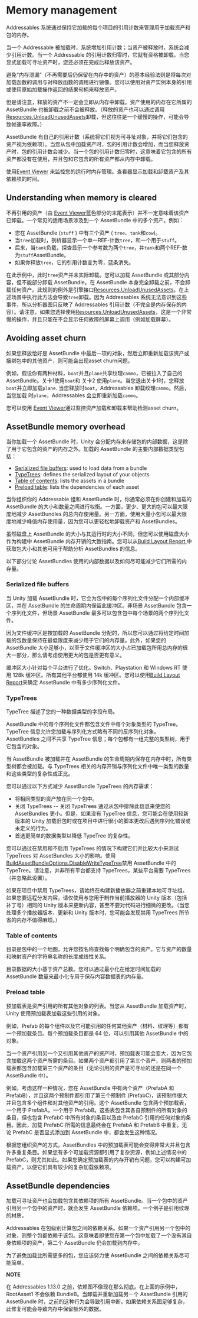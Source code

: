 # Memory management

Addressables 系统通过保持它加载的每个项目的引用计数来管理用于加载资产和包的内存。

当一个 Addressable 被加载时，系统增加引用计数；当资产被释放时，系统会减少引用计数。当一个 Addressable 的引用计数归零时，它就有资格被卸载。当您显式加载可寻址资产时，您还必须在完成后释放该资产。

避免“内存泄漏”（不再需要后仍保留在内存中的资产）的基本经验法则是将每次对加载函数的调用与对释放函数的调用进行镜像。您可以使用对资产实例本身的引用或使用原始加载操作返回的结果句柄来释放资产。

但是请注意，释放的资产不一定会立即从内存中卸载。资产使用的内存在它所属的 AssetBundle 也被卸载之前不会被释放。（释放的资产也可以通过调用[Resources.UnloadUnusedAssets](https://docs.unity3d.com/2019.4/Documentation/ScriptReference/Resources.UnloadUnusedAssets.html)卸载，但这往往是一个缓慢的操作，可能会导致帧速率故障。）

AssetBundle 有自己的引用计数（系统将它们视为可寻址对象，并将它们包含的资产视为依赖项）。当您从包中加载资产时，包的引用计数会增加，而当您释放资产时，包的引用计数会减少。当一个包的引用计数归零时，这意味着它包含的所有资产都没有在使用，并且包和它包含的所有资产都从内存中卸载。

使用[Event Viewer](https://docs.unity3d.com/Packages/com.unity.addressables@1.19/manual/EventViewer.html) 来监控您的运行时内存管理。查看器显示加载和卸载资产及其依赖项的时间。

## Understanding when memory is cleared

不再引用的资产（由 [Event Viewer](https://docs.unity3d.com/Packages/com.unity.addressables@1.19/manual/EventViewer.html)蓝色部分的末尾表示）并不一定意味着该资产已卸载。一个常见的适用场景涉及到一个 AssetBundle 中的多个资产。例如：

- 您在 AssetBundle (`stuff` ) 中有三个资产 ( `tree`、`tank`和`cow`)。
- 当`tree`加载时，剖析器显示一个单一REF-计数`tree`，和一个用于`stuff`。
- 后来，当`tank`负载，探查显示一个参考数为两个`tree`，并`tank`和两个REF-数为`stuff`AssetBundle。
- 如果你释放`tree`，它的引用计数变为零，蓝条消失。

在此示例中，此时`tree`资产并未实际卸载。您可以加载 AssetBundle 或其部分内容，但不能部分卸载 AssetBundle。在 AssetBundle 本身完全卸载之前，不会卸载任何资产。此规则的例外是引擎接口[Resources.UnloadUnusedAssets](https://docs.unity3d.com/2019.4/Documentation/ScriptReference/Resources.UnloadUnusedAssets.html)。在上述场景中执行此方法会导致`tree`卸载。因为 Addressables 系统无法意识到这些事件，所以分析器图只反映了 Addressables 引用计数（不完全是内存保存的内容）。请注意，如果您选择使用[Resources.UnloadUnusedAssets](https://docs.unity3d.com/2019.4/Documentation/ScriptReference/Resources.UnloadUnusedAssets.html)，这是一个非常慢的操作，并且只能在不会显示任何故障的屏幕上调用（例如加载屏幕）。

## Avoiding asset churn

如果您释放恰好是 AssetBundle 中最后一项的对象，然后立即重新加载该资产或捆绑包中的其他资产，则可能会出现asset churn问题。

例如，假设你有两种材料，`boat`并且`plane`共享纹理`cammo`，已被拉入了自己的AssetBundle。关卡1使用`boat`和 关卡2 使用`plane`。当您退出关卡1时，您释放`boat`并立即加载`plane`. 当您释放时`boat`，Addressables 卸载纹理`cammo`。然后，当您加载 时`plane`，Addressables 会立即重新加载`cammo`。

您可以使用 [Event Viewer](https://docs.unity3d.com/Packages/com.unity.addressables@1.19/manual/EventViewer.html)通过监控资产加载和卸载来帮助检测asset churn。

## AssetBundle memory overhead

当你加载一个 AssetBundle 时，Unity 会分配内存来存储包的内部数据，这是除了用于它包含的资产的内存之外。加载的 AssetBundle 的主要内部数据类型包括：

- [Serialized file buffers](https://docs.unity3d.com/Packages/com.unity.addressables@1.19/manual/MemoryManagement.html#serialized-file-buffers): used to load data from a bundle
- [TypeTrees](https://docs.unity3d.com/Packages/com.unity.addressables@1.19/manual/MemoryManagement.html#typetrees): defines the serialized layout of your objects
- [Table of contents](https://docs.unity3d.com/Packages/com.unity.addressables@1.19/manual/MemoryManagement.html#table-of-contents): lists the assets in a bundle
- [Preload table](https://docs.unity3d.com/Packages/com.unity.addressables@1.19/manual/MemoryManagement.html#preload-table): lists the dependencies of each asset

当你组织你的 Addressable 组和 AssetBundle 时，你通常必须在你创建和加载的 AssetBundle 的大小和数量之间进行权衡。一方面，更少、更大的包可以最大限度地减少 AssetBundles 的总内存使用量。另一方面，使用大量小包可以最大限度地减少峰值内存使用量，因为您可以更轻松地卸载资产和 AssetBundles。

虽然磁盘上 AssetBundle 的大小与其运行时的大小不同，但您可以使用磁盘大小作为构建中 AssetBundle 内存开销的大致指南。您可以从[Build Layout Report ](https://docs.unity3d.com/Packages/com.unity.addressables@1.19/manual/BuildLayoutReport.html)中获取包大小和其他可用于帮助分析 AssetBundles 的信息。

以下部分讨论 AssetBundles 使用的内部数据以及如何尽可能减少它们所需的内存量。

### Serialized file buffers

当 Unity 加载 AssetBundle 时，它会为包中的每个序列化文件分配一个内部缓冲区，并在 AssetBundle 的生命周期内保留此缓冲区。非场景 AssetBundle 包含一个序列化文件，但场景 AssetBundle 最多可以包含包中每个场景的两个序列化文件。

因为文件缓冲区是按加载的 AssetBundle 分配的，所以您可以通过将给定时间加载的包数量保持在最低限度来减少用于它们的内存量。此外，如果您的 AssetBundle 大小足够小，以至于文件缓冲区的大小占已加载包所用总内存的很大一部分，那么请考虑使用更大的包是否更有意义。

缓冲区大小针对每个平台进行了优化。Switch、Playstation 和 Windows RT 使用 128k 缓冲区。所有其他平台都使用 14k 缓冲区。您可以使用[Build Layout Report](https://docs.unity3d.com/Packages/com.unity.addressables@1.19/manual/BuildLayoutReport.html)来确定 AssetBundle 中有多少序列化文件。

### TypeTrees

TypeTree 描述了您的一种数据类型的字段布局。

AssetBundle 中的每个序列化文件都包含文件中每个对象类型的 TypeTree。TypeTree 信息允许您加载与序列化方式略有不同的反序列化对象。AssetBundles 之间不共享 TypeTree 信息；每个包都有一组完整的类型树，用于它包含的对象。

当 AssetBundle 被加载并在 AssetBundle 的生命周期内保存在内存中时，所有类型树都会被加载。与 TypeTrees 相关的内存开销与序列化文件中唯一类型的数量和这些类型的复杂性成正比。

您可以通过以下方式减少 AssetBundle TypeTrees 的内存需求：

- 将相同类型的资产放在同一个包中。
- 关闭 TypeTrees -- 关闭 TypeTrees 通过从包中排除此信息来使您的 AssetBundles 更小。但是，如果没有 TypeTree 信息，您可能会在使用较新版本的 Unity 加载旧包时或在项目中进行很小的脚本更改后遇到序列化错误或未定义的行为。
- 首选更简单的数据类型以降低 TypeTree 的复杂性。

您可以通过在禁用和不启用 TypeTrees 的情况下构建它们并比较大小来测试 TypeTrees 对 AssetBundles 大小的影响。使用[BuildAssetBundleOptions.DisableWriteTypeTree](https://docs.unity3d.com/2019.4/Documentation/ScriptReference/BuildAssetBundleOptions.DisableWriteTypeTree.html)禁用 AssetBundle 中的 TypeTree。请注意，并非所有平台都支持 TypeTrees，某些平台需要 TypeTrees（并忽略此设置）。

如果在项目中禁用 TypeTrees，请始终在构建新播放器之前重建本地可寻址组。如果您要远程分发内容，请仅使用与您用于制作当前播放器的 Unity 版本（包括补丁号）相同的 Unity 版本来更新内容，甚至不要对代码进行细微的更改。（当您处理多个播放器版本、更新和 Unity 版本时，您可能会发现禁用 TypeTrees 所节省的内存不值得麻烦。）

### Table of contents

目录是包中的一个地图，允许您按名称查找每个明确包含的资产。它与资产的数量和映射资产的字符串名称的长度成线性关系。

目录数据的大小基于资产总数。您可以通过最小化在给定时间加载的 AssetBundle 数量来最小化专用于保存内容数据表的内存量。

### Preload table

预加载表是资产引用的所有其他对象的列表。当您从 AssetBundle 加载资产时，Unity 使用预加载表加载这些引用的对象。

例如，Prefab 的每个组件以及它可能引用的任何其他资产（材料、纹理等）都有一个预加载条目。每个预加载条目都是 64 位，可以引用其他 AssetBundle 中的对象。

当一个资产引用另一个又引用其他资产的资产时，预加载表可能会变大，因为它包含加载这两个资产所需的条目。如果两个资产都引用了第三个资产，则两者的预加载表都包含加载第三个资产的条目（无论引用的资产是可寻址的还是在同一个 AssetBundle 中）。

例如，考虑这样一种情况，您在 AssetBundle 中有两个资产（PrefabA 和 PrefabB），并且这两个预制件都引用了第三个预制件 (PrefabC)，该预制件很大并且包含多个组件和对其他资产的引用。这个 AssetBundle 包含两个预加载表，一个用于 PrefabA，一个用于 PrefabB。这些表包含其各自预制件的所有对象的条目，但也包含 PrefabC 中所有对象的条目以及由 PrefabC 引用的任何对象的条目。因此，加载 PrefabC 所需的信息最终会在 PrefabA 和 PrefabB 中重复。无论 PrefabC 是否显式添加到 AssetBundle 中，都会发生这种情况。

根据您组织资产的方式，AssetBundles 中的预加载表可能会变得非常大并且包含许多重复条目。如果您有多个可加载资源都引用了复杂资源，例如上述情况中的 PrefabC，则尤其如此。如果您确定预加载表的内存开销有问题，您可以构建可加载资产，以便它们具有较少的复杂加载依赖项。

## AssetBundle dependencies

加载可寻址资产也会加载包含其依赖项的所有 AssetBundle。当一个包中的资产引用另一个包中的资产时，就会发生 AssetBundle 依赖项。一个例子是引用纹理的材质。

Addressables 在包级别计算包之间的依赖关系。如果一个资产引用另一个包中的对象，则整个包都依赖于该包。这意味着即使您在第一个包中加载了一个没有其自身依赖项的资产，第二个 AssetBundle 仍会加载到内存中。

为了避免加载比所需更多的包，您应该努力使 AssetBundle 之间的依赖关系尽可能简单。

**NOTE**

在 Addressables 1.13.0 之前，依赖图不像现在那么彻底。在上面的示例中，RootAsset1 不会依赖 BundleB。当卸载并重新加载另一个 AssetBundle 引用的 AssetBundle 时，之前的这种行为会导致引用中断。如果依赖关系图足够复杂，此修复可能会导致内存中保留额外的数据。